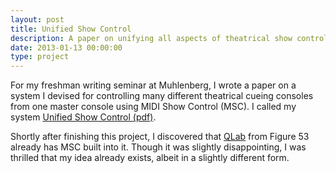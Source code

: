 ```yaml
---
layout: post
title: Unified Show Control
description: A paper on unifying all aspects of theatrical show control.
date: 2013-01-13 00:00:00
type: project
---
```


For my freshman writing seminar at Muhlenberg, I wrote a paper on a system I devised for controlling many different theatrical cueing consoles from one master console using MIDI Show Control (MSC).  I called my system [Unified Show Control (pdf)](/assets/pdf/Unified_Show_Control.pdf).

Shortly after finishing this project, I discovered that [QLab][] from Figure 53 already has MSC built into it. Though it was slightly disappointing, I was thrilled that my idea already exists, albeit in a slightly different form.

[QLab]: http://figure53.com/qlab/
